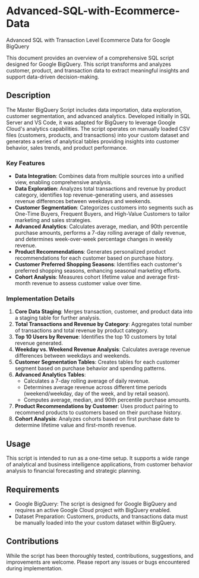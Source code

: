 
# Advanced-SQL-with-Ecommerce-Data
Advanced SQL with Transaction Level Ecommerce Data for Google BigQuery 


This document provides an overview of a comprehensive SQL script designed for Google BigQuery. This script transforms and analyzes customer, product, and transaction data to extract meaningful insights and support data-driven decision-making.

## Description

The Master BigQuery Script includes data importation, data exploration, customer segmentation, and advanced analytics. Developed initially in SQL Server and VS Code, it was adapted for BigQuery to leverage Google Cloud's analytics capabilities. The script operates on manually loaded CSV files (customers, products, and transactions) into your custom dataset and generates a series of analytical tables providing insights into customer behavior, sales trends, and product performance.

### Key Features

- **Data Integration**: Combines data from multiple sources into a unified view, enabling comprehensive analysis.
- **Data Exploration**: Analyzes total transactions and revenue by product category, identifies top revenue-generating users, and assesses revenue differences between weekdays and weekends.
- **Customer Segmentation**: Categorizes customers into segments such as One-Time Buyers, Frequent Buyers, and High-Value Customers to tailor marketing and sales strategies.
- **Advanced Analytics**: Calculates average, median, and 90th percentile purchase amounts, performs a 7-day rolling average of daily revenue, and determines week-over-week percentage changes in weekly revenue.
- **Product Recommendations**: Generates personalized product recommendations for each customer based on purchase history.
- **Customer Preferred Shopping Seasons**: Identifies each customer's preferred shopping seasons, enhancing seasonal marketing efforts.
- **Cohort Analysis**: Measures cohort lifetime value and average first-month revenue to assess customer value over time.

### Implementation Details

1. **Core Data Staging**: Merges transaction, customer, and product data into a staging table for further analysis.
2. **Total Transactions and Revenue by Category**: Aggregates total number of transactions and total revenue by product category.
3. **Top 10 Users by Revenue**: Identifies the top 10 customers by total revenue generated.
4. **Weekday vs. Weekend Revenue Analysis**: Calculates average revenue differences between weekdays and weekends.
5. **Customer Segmentation Tables**: Creates tables for each customer segment based on purchase behavior and spending patterns.
6. **Advanced Analytics Tables**:
   - Calculates a 7-day rolling average of daily revenue.
   - Determines average revenue across different time periods (weekend/weekday, day of the week, and by retail season).
   - Computes average, median, and 90th percentile purchase amounts.
7. **Product Recommendations by Customer**: Uses product pairing to recommend products to customers based on their purchase history.
8. **Cohort Analysis**: Analyzes cohorts based on first purchase date to determine lifetime value and first-month revenue.

## Usage

This script is intended to run as a one-time setup. It supports a wide range of analytical and business intelligence applications, from customer behavior analysis to financial forecasting and strategic planning.

## Requirements

- Google BigQuery: The script is designed for Google BigQuery and requires an active Google Cloud project with BigQuery enabled.
- Dataset Preparation: Customers, products, and transactions data must be manually loaded into the your custom dataset within BigQuery.

## Contributions

While the script has been thoroughly tested, contributions, suggestions, and improvements are welcome. Please report any issues or bugs encountered during implementation.


